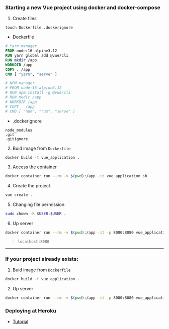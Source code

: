 ### Starting a new Vue project using docker and docker-compose

1. Create files
```
touch Dockerfile .dockerignore
```

* Dockerfile
```dockerfile
# Yarn manager
FROM node:16-alpine3.12
RUN yarn global add @vue/cli
RUN mkdir /app
WORKDIR /app
COPY . /app
CMD [ "yarn", "serve" ]

# NPM manager
# FROM node:16-alpine3.12
# RUN npm install -g @vue/cli
# RUN mkdir /app
# WORKDIR /app
# COPY . /app
# CMD [ "npm", "rum", "serve" ]
```

* .dockerignore
```
node_modules
.git
.gitignore
```

2. Buid image from `Dockerfile`
```bash
docker build -t vue_application .
```

3. Access the container
```bash
docker container run --rm -v $(pwd):/app -it vue_application sh
```

4. Create the project
```bash
vue create .
```

5. Changing file permission

```bash
sudo chown -R $USER:$USER .
```

6. Up server

```bash
docker container run --rm -v $(pwd):/app -it -p 8080:8080 vue_application
```
> `localhost:8080`


---


### If your project already exists:

1. Buid image from `Dockerfile`
```bash
docker build -t vue_application .
```

2. Up server

```bash
docker container run --rm -v $(pwd):/app -it -p 8080:8080 vue_application
```

### Deploying at Heroku
- [Tutorial](https://cli.vuejs.org/guide/deployment.html#heroku)
